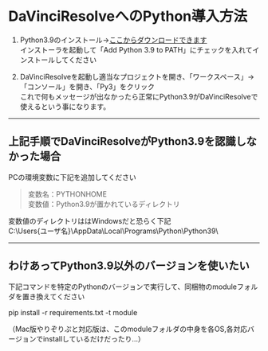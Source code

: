 # DaVinciResolveへのPython導入方法
1. Python3.9のインストール→[ここからダウンロードできます](https://www.python.org/downloads/release/python-3913/)  
インストーラを起動して「Add Python 3.9 to PATH」にチェックを入れてインストールしてください

2. DaVinciResolveを起動し適当なプロジェクトを開き、「ワークスペース」→「コンソール」を開き、「Py3」をクリック  
これで何もメッセージが出なかったら正常にPython3.9がDaVinciResolveで使えるという事になります。

--------------------------------

## 上記手順でDaVinciResolveがPython3.9を認識しなかった場合

PCの環境変数に下記を追加してください
>変数名：PYTHONHOME  
変数値：Python3.9が置かれているディレクトリ

変数値のディレクトリははWindowsだと恐らく下記  
C:\Users\{ユーザ名}\AppData\Local\Programs\Python\Python39\

-------------------------------

## わけあってPython3.9以外のバージョンを使いたい
下記コマンドを特定のPythonのバージョンで実行して、同梱物のmoduleフォルダを置き換えてください

pip install -r requirements.txt -t module

（Mac版やりぞりぷと対応版は、このmoduleフォルダの中身を各OS,各対応バージョンでinstallしているだけだったり…）
